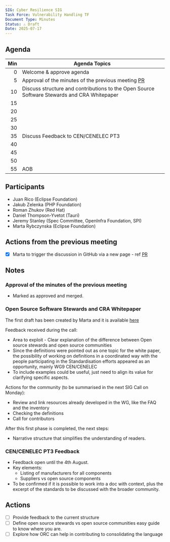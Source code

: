 ```yaml
---
SIG: Cyber Resilience SIG
Task Force: Vulnerability Handling TF
Document Type: Minutes
Status: ⚠️ Draft
Date: 2025-07-17
---
```


##  Agenda

| Min | Agenda Topics | 
| --: | ----- | 
|   0 | Welcome & approve agenda | 
|   5 | Approval of the minutes of the previous meeting [PR](https://github.com/orcwg/orcwg/pull/145) |
|  10 | Discuss structure and contributions to the  Open Source Software Stewards and CRA Whitepaper |
|  15 |  |
|  20 |   |
|  25 |   |
|  30 |   |
|  35 |  Discuss Feedback to CEN/CENELEC PT3 |
|  40 |  | 
|  45 |  |
|  50 |  | 
|  55 | AOB | 

## Participants
- Juan Rico (Eclipse Foundation)
- Jakub Zelenka (PHP Foundation)
- Roman Zhukov (Red Hat)
- Daniel Thompson-Yvetot (Tauri)
- Jeremy Stanley (Spec Committee, OpenInfra Foundation, SPI)
- Marta Rybczynska (Eclipse Foundation)

## Actions from the previous meeting
- [X] Marta to trigger the discussion in GitHub via a new page - ref [PR](https://github.com/orcwg/orcwg/pull/146)

## Notes
###  Approval of the minutes of the previous meeting 
  - Marked as approved and merged.

### Open Source Software Stewards and CRA Whitepaper
The first draft has been created by Marta and it is available [here](https://github.com/orcwg/orcwg/pull/150/files)

Feedback received during the call:
  - Area to exploit - Clear explanation of the difference between Open source stewards and open source communities  
  - Since the definitions were pointed out as one topic for the white paper, the possibility of working on definitions in a coordinated way with the people participating in the Standardisation efforts appeared as an opportunity, mainly WG9 CEN/CENELEC 
  - To include examples could be useful, just need to align its value for clarifying specific aspects.
  
Actions for the community (to be summarised in the next SIG Call on Monday):
 - Review and link resources already developed in the WG, like the FAQ and the inventory
 - Checking the definitions
 - Call for contributors

After this first phase is completed, the next steps:
  - Narrative structure that simplifies the understanding of readers.

### CEN/CENELEC PT3 Feedback 
- Feedback open until the 4th August.
- Key elements:
  - Listing of manufacturers for all components
  - Suppliers vs open source components
- To be confirmed if it is possible to work into a doc with context, plus the excerpt of the standards to be discussed with the broader community.

## Actions

- [ ] Provide feedback to the current structure
- [ ] Define open source stewards vs open source communities easy guide to know where you are.
- [ ] Explore how ORC can help in contributing to consolidating the language
